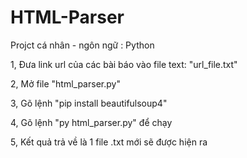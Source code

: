 # HTML-Parser
Projct cá nhân - ngôn ngữ : Python

1, Đưa link url của các bài báo vào file text: "url_file.txt"

2, Mở file "html_parser.py"

3, Gõ lệnh "pip install beautifulsoup4"

4, Gõ lệnh "py html_parser.py" để chạy

5, Kết quả trả về là 1 file .txt mới sẽ được hiện ra




